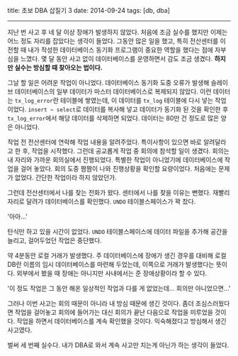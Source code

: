title: 초보 DBA 삽질기 3
date: 2014-09-24
tags: [db, dba]

---
지난 번 사고 후 네 달 이상 장애가 발생하지 않았다. 처음에 조금 실수를 했지만 이제는 어느 정도 자리를 잡았다는 생각이 들었다. 그동안 많은 일을 했고, 특히 전산센터를 이전할 때 내가 작성한 데이터베이스 동기화 프로그램이 중요한 역할을 했다는 점에 자부심을 느꼈다. 몇 달 동안 사고 없이 데이터베이스를 운영하면서 감도 조금 생겼다. **하지만 실수는 방심할 때 찾아오는 법이다.**
<!--more-->

그날 할 일은 어려운 작업이 아니었다. 데이터베이스 동기화 도중 오류가 발생해 슬레이브 데이터베이스의 일부 데이터가 마스터 데이터베이스로 복제되지 않았다. 이런 데이터는 `tx_log_error`란 테이블에 쌓였는데, 이 데이터를 `tx_log` 테이블에 다시 넣는 작업이었다. `insert ~ select`로 데이터를 복사해 넣고 데이터가 동기화 된 것을 확인한 후 `tx_log_error`에서 해당 데이터를 삭제하면 되었다. 데이터는 80만 건 정도로 많은 양은 아니었다.

작업 전 전산센터에 연락해 작업 내용을 알려주었다. 특이사항이 있으면 바로 알려달라고 한 후, 작업을 시작했다. 그런데 공교롭게 작업 중 회의에 참석할 일이 생겼다. 회의는 내 자리와 가까운 회의실에서 진행되었다. 특별한 작업이 아니었기에 데이터베이스에 작업을 걸어 놓았다. 회의 도중 짬짬이 나와 진행상황을 확인할 요량이었다. 처음에는 문제가 없었다. 간단한 작업이라 하지 않았던가.

그런데 전산센터에서 나를 찾는 전화가 왔다. 센터에서 나를 찾을 이유는 뻔했다. 재빨리 자리로 달려가 데이터베이스를 확인했다. `UNDO` 테이블스페이스가 꽉 찼다.

'아아...'

탄식만 하고 있을 시간이 없었다. `UNDO` 테이블스페이스에 데이터 파일을 추가해 공간을 늘리고, 걸어두었던 작업은 중단했다.

약 4분동안 로컬 거래가 발생했다. 주 데이터베이스에 장애가 생긴 경우를 대비해 로컬DB란 이름의 임시 데이터베이스를 마련해 두었는데, 이쪽으로 거래가 발생했다는 뜻이다. 외부에서 봤을 때 장애는 아니지만 사내에서는 준 장애상황이라 할 수 있다.

'이 정도 작업은 그 동안 해온 일상적인 작업과 다를 게 없었는데... 회의만 아니었으면...'

그러나 이번 사고는 회의 때문이 아니라 내 방심 때문에 생긴 것이다. 좀더 조심스러웠다면 작업을 걸어놓고 회의에 들어가는 대신 회의가 끝난 다음으로 작업을 미루었을 것이다. 작업을 하면서 데이터베이스를 계속 확인했을 것이다. 익숙해졌다고 방심해서 생긴 사고였다.

벌써 세 번째 실수다. 내가 DBA로 와서 계속 사고만 치는게 아닌가 하는 생각이 들었다.
